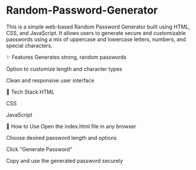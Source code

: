# Random-Password-Generator
This is a simple web-based Random Password Generator built using HTML, CSS, and JavaScript. It allows users to generate secure and customizable passwords using a mix of uppercase and lowercase letters, numbers, and special characters.

✨ Features
Generates strong, random passwords

Option to customize length and character types

Clean and responsive user interface

📁 Tech Stack
HTML

CSS

JavaScript

🚀 How to Use
Open the index.html file in any browser

Choose desired password length and options

Click "Generate Password"

Copy and use the generated password securely


